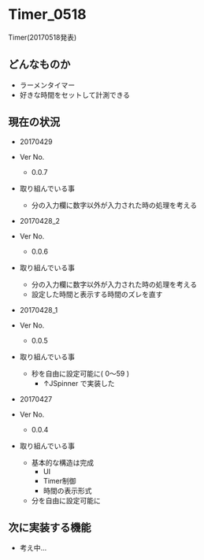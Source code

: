 # Timer_0518
Timer(20170518発表)

## どんなものか
- ラーメンタイマー
- 好きな時間をセットして計測できる

## 現在の状況
- 20170429
- Ver No.
    - 0.0.7
- 取り組んでいる事
	- 分の入力欄に数字以外が入力された時の処理を考える

- 20170428_2
- Ver No.
    - 0.0.6
- 取り組んでいる事
	- 分の入力欄に数字以外が入力された時の処理を考える
	- 設定した時間と表示する時間のズレを直す

- 20170428_1
- Ver No.
    - 0.0.5
- 取り組んでいる事
	- 秒を自由に設定可能に( 0～59 )
		- ↑JSpinner で実装した

- 20170427
- Ver No.
    - 0.0.4
- 取り組んでいる事
	- 基本的な構造は完成
		- UI
		- Timer制御
		- 時間の表示形式
	- 分を自由に設定可能に

## 次に実装する機能
- 考え中...